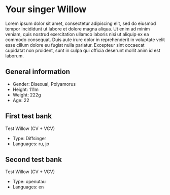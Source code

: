 # Your singer Willow
Lorem ipsum dolor sit amet, consectetur adipiscing elit, sed do eiusmod tempor incididunt ut labore et dolore magna aliqua. Ut enim ad minim veniam, quis nostrud exercitation ullamco laboris nisi ut aliquip ex ea commodo consequat. Duis aute irure dolor in reprehenderit in voluptate velit esse cillum dolore eu fugiat nulla pariatur. Excepteur sint occaecat cupidatat non proident, sunt in culpa qui officia deserunt mollit anim id est laborum.

## General information
- Gender: Bisexual, Polyamorus
- Height: 111m
- Weight: 222g
- Age: 22

## First test bank
Test Willow (CV + VCV)
- Type: Diffsinger
- Languages: ru, jp

## Second test bank
Test Willow (CV + VCV)
- Type: openutau
- Languages: en
